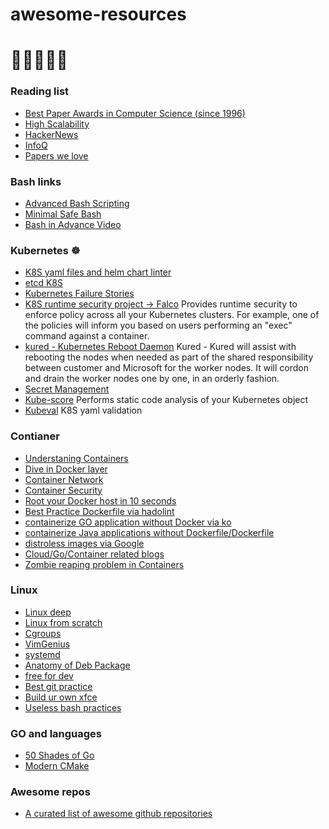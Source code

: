 # awesome-resources
# :goat::lion::elephant::llama::unicorn:

### Reading list
* [Best Paper Awards in Computer Science (since 1996)](https://jeffhuang.com/best_paper_awards/)
* [High Scalability](http://highscalability.com/)
* [HackerNews](https://news.ycombinator.com/)
* [InfoQ](https://www.infoq.com/)
* [Papers we love](https://github.com/papers-we-love/papers-we-love)


### Bash links
* [Advanced Bash Scripting](https://tldp.org/LDP/abs/html/index.html)
* [Minimal Safe Bash](https://betterdev.blog/minimal-safe-bash-script-template)
* [Bash in Advance Video](https://www.youtube.com/watch?v=emhouufDnB4)

### Kubernetes ☸
* [K8S yaml files and helm chart linter](https://github.com/stackrox/kube-linter)
* [etcd K8S](https://www.mgasch.com/2021/01/listwatch-part-1/)
* [Kubernetes Failure Stories](https://k8s.af/)
* [K8S runtime security project -> Falco](https://falco.org/)  Provides runtime security to enforce policy across all your Kubernetes clusters. For example, one of the policies will inform you based on users performing an "exec" command against a container.
* [kured - Kubernetes Reboot Daemon](https://github.com/weaveworks/kured) Kured - Kured will assist with rebooting the nodes when needed as part of the shared responsibility between customer and Microsoft for the worker nodes. It will cordon and drain the worker nodes one by one, in an orderly fashion.
* [Secret Management](https://github.com/mozilla/sops)
* [Kube-score](https://github.com/zegl/kube-score) Performs static code analysis of your Kubernetes object 
* [Kubeval](https://github.com/instrumenta/kubeval/) K8S yaml validation 

### Contianer
* [Understaning Containers](https://www.ianlewis.org/en)
* [Dive in Docker layer](https://github.com/wagoodman/dive)
* [Container Network](https://iximiuz.com/en/posts/container-networking-is-simple/)
* [Container Security](https://www.youtube.com/watch?v=lbJK28whV1Q)
* [Root your Docker host in 10 seconds](https://www.electricmonk.nl/log/2017/09/30/root-your-docker-host-in-10-seconds-for-fun-and-profit/)
* [Best Practice Dockerfile via hadolint](https://github.com/hadolint/hadolint)
* [containerize GO application without Docker via ko](https://github.com/google/ko)
* [containerize Java applications without Dockerfile/Dockerfile](https://github.com/GoogleContainerTools/jib)
* [distroless images via Google](https://github.com/GoogleContainerTools/distroless)
* [Cloud/Go/Container related blogs](https://ops.tips/blog/)
* [Zombie reaping problem in Containers](https://blog.phusion.nl/2015/01/20/docker-and-the-pid-1-zombie-reaping-problem/)

### Linux
* [Linux deep](http://www.yolinux.com/TUTORIALS/LinuxTutorialSysAdmin.html)
* [Linux from scratch](http://www.linuxfromscratch.org/lfs/view/10.0/)
* [Cgroups](https://access.redhat.com/documentation/en-us/red_hat_enterprise_linux/6/html/resource_management_guide/index)
* [VimGenius](http://www.vimgenius.com/lessons/vim-intro)
* [systemd](https://www.freedesktop.org/software/systemd/man/systemd.resource-control.html)
* [Anatomy of Deb Package](https://www.joyfulbikeshedding.com/blog/2020-08-03-how-debian-packaging-works.html)
* [free for dev](https://free-for.dev/#/?id=ci-and-cd)
* [Best git practice](https://sethrobertson.github.io/GitBestPractices/)
* [Build ur own xfce](https://docs.xfce.org/xfce/building)
* [Useless bash practices](http://porkmail.org/era/unix/award.html)

### GO and languages
* [50 Shades of Go](http://devs.cloudimmunity.com/gotchas-and-common-mistakes-in-go-golang/)
* [Modern CMake](https://cliutils.gitlab.io/modern-cmake/)

### Awesome repos
* [A curated list of awesome github repositories](https://reposhub.com/)
